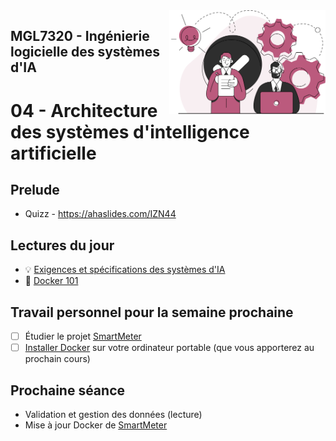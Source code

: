 <img style="float: right;" src="../../images/component_engineering.svg" alt="EngineeringAISystems" width="250"/>

## MGL7320 - Ingénierie logicielle des systèmes d'IA
# 04 - Architecture des systèmes d'intelligence artificielle

## Prelude

- Quizz - https://ahaslides.com/IZN44

## Lectures du jour
- :bulb: [Exigences et spécifications des systèmes d'IA](./04_architecture_slides.pdf)
- :nut_and_bolt: [Docker 101](./Docker101-UQAM.pdf)

## Travail personnel pour la semaine prochaine
- [ ] Étudier le projet [SmartMeter](https://github.com/Logimethods/smart-meter)
- [ ] [Installer Docker](https://docs.docker.com/engine/install/) sur votre ordinateur portable (que vous apporterez au prochain cours)

## Prochaine séance
- Validation et gestion des données (lecture)
- Mise à jour Docker de [SmartMeter](https://github.com/Logimethods/smart-meter)
